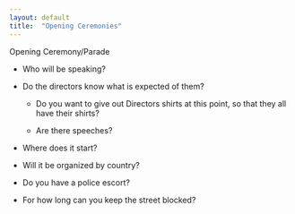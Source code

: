 ```yaml
---
layout: default
title:  "Opening Ceremonies"
---
```


Opening Ceremony/Parade

* Who will be speaking?

* Do the directors know what is expected of them?

    * Do you want to give out Directors shirts at this point, so that they all have their shirts?

    * Are there speeches?

* Where does it start?

* Will it be organized by country?

* Do you have a police escort?

* For how long can you keep the street blocked?
